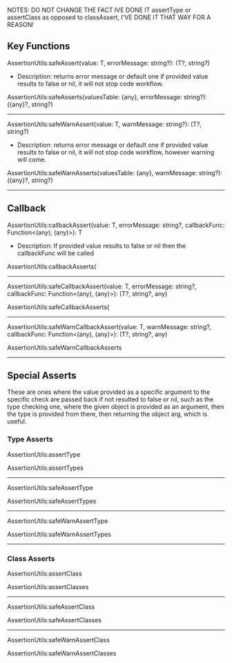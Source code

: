 NOTES: DO NOT CHANGE THE FACT IVE DONE IT assertType or assertClass as opposed to classAssert, I'VE DONE IT THAT WAY FOR A REASON!

## Key Functions

AssertionUtils:safeAssert<T>(value: T, errorMessage: string?): (T?, string?)
* Description: returns error message or default one if provided value results to false or nil, it will not stop code workflow.

AssertionUtils:safeAsserts(valuesTable: {any}, errorMessage: string?): ({any}?, string?)

----
AssertionUtils:safeWarnAssert<T>(value: T, warnMessage: string?): (T?, string?)
* Description: returns error message or default one if provided value results to false or nil, it will not stop code workflow, however warning will come.

AssertionUtils:safeWarnAsserts(valuesTable: {any}, warnMessage: string?): ({any}?, string?)

----
## Callback

AssertionUtils:callbackAssert<T>(value: T, errorMessage: string?, callbackFunc: Function<(any), (any)>): T
* Description: If provided value results to false or nil then the callbackFunc will be called

AssertionUtils:callbackAsserts(

----
AssertionUtils:safeCallbackAssert<T>(value: T, errorMessage: string?, callbackFunc: Function<(any), (any)>): (T?, string?, any)

AssertionUtils:safeCallbackAsserts(

----
AssertionUtils:safeWarnCallbackAssert<T>(value: T, warnMessage: string?, callbackFunc: Function<(any), (any)>): (T?, string?, any)

AssertionUtils:safeWarnCallbackAsserts

----
## Special Asserts
These are ones where the value provided as a specific argument to the specific check are passed back if not resulted to false or nil, such as the type checking one, where the given object is provided as an argument, then the type is provided from there, then returning the object arg, which is useful.

### Type Asserts

AssertionUtils:assertType

AssertionUtils:assertTypes

----
AssertionUtils:safeAssertType

AssertionUtils:safeAssertTypes

----
AssertionUtils:safeWarnAssertType

AssertionUtils:safeWarnAssertTypes

----
### Class Asserts

AssertionUtils:assertClass

AssertionUtils:assertClasses

----
AssertionUtils:safeAssertClass

AssertionUtils:safeAssertClasses

----
AssertionUtils:safeWarnAssertClass

AssertionUtils:safeWarnAssertClasses

